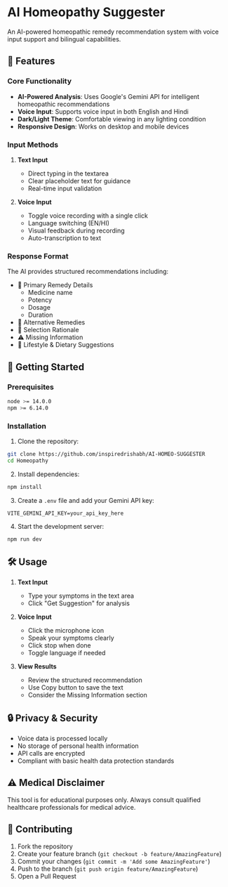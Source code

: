 # AI Homeopathy Suggester

An AI-powered homeopathic remedy recommendation system with voice input support and bilingual capabilities.

## 🌟 Features

### Core Functionality

- **AI-Powered Analysis**: Uses Google's Gemini API for intelligent homeopathic recommendations
- **Voice Input**: Supports voice input in both English and Hindi
- **Dark/Light Theme**: Comfortable viewing in any lighting condition
- **Responsive Design**: Works on desktop and mobile devices

### Input Methods

1. **Text Input**

   - Direct typing in the textarea
   - Clear placeholder text for guidance
   - Real-time input validation

2. **Voice Input**
   - Toggle voice recording with a single click
   - Language switching (EN/HI)
   - Visual feedback during recording
   - Auto-transcription to text

### Response Format

The AI provides structured recommendations including:

- 🌿 Primary Remedy Details
  - Medicine name
  - Potency
  - Dosage
  - Duration
- 🔄 Alternative Remedies
- 💭 Selection Rationale
- ⚠️ Missing Information
- 🌱 Lifestyle & Dietary Suggestions

## 🚀 Getting Started

### Prerequisites

```bash
node >= 14.0.0
npm >= 6.14.0
```

### Installation

1. Clone the repository:

```bash
git clone https://github.com/inspiredrishabh/AI-HOMEO-SUGGESTER
cd Homeopathy
```

2. Install dependencies:

```bash
npm install
```

3. Create a `.env` file and add your Gemini API key:

```env
VITE_GEMINI_API_KEY=your_api_key_here
```

4. Start the development server:

```bash
npm run dev
```

## 🛠️ Usage

1. **Text Input**

   - Type your symptoms in the text area
   - Click "Get Suggestion" for analysis

2. **Voice Input**

   - Click the microphone icon
   - Speak your symptoms clearly
   - Click stop when done
   - Toggle language if needed

3. **View Results**
   - Review the structured recommendation
   - Use Copy button to save the text
   - Consider the Missing Information section

## 🔒 Privacy & Security

- Voice data is processed locally
- No storage of personal health information
- API calls are encrypted
- Compliant with basic health data protection standards

## ⚠️ Medical Disclaimer

This tool is for educational purposes only. Always consult qualified healthcare professionals for medical advice.

## 🤝 Contributing

1. Fork the repository
2. Create your feature branch (`git checkout -b feature/AmazingFeature`)
3. Commit your changes (`git commit -m 'Add some AmazingFeature'`)
4. Push to the branch (`git push origin feature/AmazingFeature`)
5. Open a Pull Request
